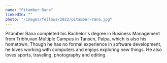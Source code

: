 ```yaml
---
name: "Pitamber Rana"
linkedIn: ""
photo: "/images/fellows/2022/pitamber-rana.jpg"
---
```


Pitamber Rana completed his Bachelor's degree in Business Management from Tribhuvan Multiple Campus in Tansen, Palpa, which is also his hometown. Though he has no formal experience in software development, he loves working with computers and enjoys exploring new things. He also loves sports, traveling, photography and editing.
